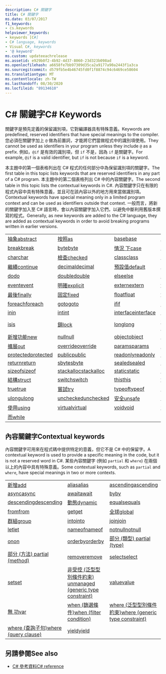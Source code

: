 ```yaml
---
description: C# 關鍵字
title: C# 關鍵字
ms.date: 03/07/2017
f1_keywords:
- cs.keywords
helpviewer_keywords:
- keywords [C#]
- C# language, keywords
- Visual C#, keywords
- '@ keyword'
ms.custom: updateeachrelease
ms.assetid: e929b0f2-4b92-4d37-8060-23d323b098ad
ms.openlocfilehash: a6658fe7bb97309d35ca2a9177a90a2443f1a3ca
ms.sourcegitcommit: d579fb5e4b46745fd0f1f8874c94c6469ce58604
ms.translationtype: MT
ms.contentlocale: zh-TW
ms.lasthandoff: 08/30/2020
ms.locfileid: "89134610"
---
```

# <a name="c-keywords"></a><span data-ttu-id="724b8-103">C# 關鍵字</span><span class="sxs-lookup"><span data-stu-id="724b8-103">C# Keywords</span></span>

<span data-ttu-id="724b8-104">關鍵字是預先定義的保留識別項，它對編譯器具有特殊意義。</span><span class="sxs-lookup"><span data-stu-id="724b8-104">Keywords are predefined, reserved identifiers that have special meanings to the compiler.</span></span> <span data-ttu-id="724b8-105">您必須在關鍵字加上 `@` 做為前置詞，才能將它們當做程式中的識別項使用。</span><span class="sxs-lookup"><span data-stu-id="724b8-105">They cannot be used as identifiers in your program unless they include `@` as a prefix.</span></span> <span data-ttu-id="724b8-106">例如，`@if` 是有效的識別項，但 `if` 不是，因為 `if` 是關鍵字。</span><span class="sxs-lookup"><span data-stu-id="724b8-106">For example, `@if` is a valid identifier, but `if` is not because `if` is a keyword.</span></span>  
  
 <span data-ttu-id="724b8-107">本主題中的第一個表格列出在 C# 程式的任何部分中為保留識別項的關鍵字。</span><span class="sxs-lookup"><span data-stu-id="724b8-107">The first table in this topic lists keywords that are reserved identifiers in any part of a C# program.</span></span> <span data-ttu-id="724b8-108">本主題中的第二個表格列出 C# 中的內容關鍵字。</span><span class="sxs-lookup"><span data-stu-id="724b8-108">The second table in this topic lists the contextual keywords in C#.</span></span> <span data-ttu-id="724b8-109">內容關鍵字只在有限的程式內容中具有特殊意義，並且可在該內容以外的地方用來當做識別項。</span><span class="sxs-lookup"><span data-stu-id="724b8-109">Contextual keywords have special meaning only in a limited program context and can be used as identifiers outside that context.</span></span> <span data-ttu-id="724b8-110">一般而言，將新的關鍵字加入至 C# 語言時，會以內容關鍵字加入它們，以避免中斷利用舊版本撰寫的程式。</span><span class="sxs-lookup"><span data-stu-id="724b8-110">Generally, as new keywords are added to the C# language, they are added as contextual keywords in order to avoid breaking programs written in earlier versions.</span></span>  
  
|||||  
|---|---|---|---|  
|[<span data-ttu-id="724b8-111">抽象</span><span class="sxs-lookup"><span data-stu-id="724b8-111">abstract</span></span>](abstract.md)|[<span data-ttu-id="724b8-112">按照</span><span class="sxs-lookup"><span data-stu-id="724b8-112">as</span></span>](../operators/type-testing-and-cast.md#as-operator)|[<span data-ttu-id="724b8-113">base</span><span class="sxs-lookup"><span data-stu-id="724b8-113">base</span></span>](base.md)|[<span data-ttu-id="724b8-114">bool</span><span class="sxs-lookup"><span data-stu-id="724b8-114">bool</span></span>](../builtin-types/bool.md)|  
|[<span data-ttu-id="724b8-115">break</span><span class="sxs-lookup"><span data-stu-id="724b8-115">break</span></span>](break.md)|[<span data-ttu-id="724b8-116">byte</span><span class="sxs-lookup"><span data-stu-id="724b8-116">byte</span></span>](../builtin-types/integral-numeric-types.md)|[<span data-ttu-id="724b8-117">情況 下</span><span class="sxs-lookup"><span data-stu-id="724b8-117">case</span></span>](switch.md)|[<span data-ttu-id="724b8-118">catch</span><span class="sxs-lookup"><span data-stu-id="724b8-118">catch</span></span>](try-catch.md)|  
|[<span data-ttu-id="724b8-119">char</span><span class="sxs-lookup"><span data-stu-id="724b8-119">char</span></span>](../builtin-types/char.md)|[<span data-ttu-id="724b8-120">檢查</span><span class="sxs-lookup"><span data-stu-id="724b8-120">checked</span></span>](checked.md)|[<span data-ttu-id="724b8-121">class</span><span class="sxs-lookup"><span data-stu-id="724b8-121">class</span></span>](class.md)|[<span data-ttu-id="724b8-122">const</span><span class="sxs-lookup"><span data-stu-id="724b8-122">const</span></span>](const.md)|  
|[<span data-ttu-id="724b8-123">繼續</span><span class="sxs-lookup"><span data-stu-id="724b8-123">continue</span></span>](continue.md)|[<span data-ttu-id="724b8-124">decimal</span><span class="sxs-lookup"><span data-stu-id="724b8-124">decimal</span></span>](../builtin-types/floating-point-numeric-types.md)|[<span data-ttu-id="724b8-125">預設值</span><span class="sxs-lookup"><span data-stu-id="724b8-125">default</span></span>](default.md)|[<span data-ttu-id="724b8-126">delegate</span><span class="sxs-lookup"><span data-stu-id="724b8-126">delegate</span></span>](../builtin-types/reference-types.md)|  
|[<span data-ttu-id="724b8-127">do</span><span class="sxs-lookup"><span data-stu-id="724b8-127">do</span></span>](do.md)|[<span data-ttu-id="724b8-128">double</span><span class="sxs-lookup"><span data-stu-id="724b8-128">double</span></span>](../builtin-types/floating-point-numeric-types.md)|[<span data-ttu-id="724b8-129">else</span><span class="sxs-lookup"><span data-stu-id="724b8-129">else</span></span>](if-else.md)|[<span data-ttu-id="724b8-130">枚舉</span><span class="sxs-lookup"><span data-stu-id="724b8-130">enum</span></span>](../builtin-types/enum.md)|  
|[<span data-ttu-id="724b8-131">event</span><span class="sxs-lookup"><span data-stu-id="724b8-131">event</span></span>](event.md)|[<span data-ttu-id="724b8-132">明確</span><span class="sxs-lookup"><span data-stu-id="724b8-132">explicit</span></span>](../operators/user-defined-conversion-operators.md)|[<span data-ttu-id="724b8-133">extern</span><span class="sxs-lookup"><span data-stu-id="724b8-133">extern</span></span>](extern.md)|[<span data-ttu-id="724b8-134">false</span><span class="sxs-lookup"><span data-stu-id="724b8-134">false</span></span>](../builtin-types/bool.md)|  
|[<span data-ttu-id="724b8-135">最後</span><span class="sxs-lookup"><span data-stu-id="724b8-135">finally</span></span>](try-finally.md)|[<span data-ttu-id="724b8-136">固定</span><span class="sxs-lookup"><span data-stu-id="724b8-136">fixed</span></span>](fixed-statement.md)|[<span data-ttu-id="724b8-137">float</span><span class="sxs-lookup"><span data-stu-id="724b8-137">float</span></span>](../builtin-types/floating-point-numeric-types.md)|[<span data-ttu-id="724b8-138">for</span><span class="sxs-lookup"><span data-stu-id="724b8-138">for</span></span>](for.md)|  
|[<span data-ttu-id="724b8-139">foreach</span><span class="sxs-lookup"><span data-stu-id="724b8-139">foreach</span></span>](foreach-in.md)|[<span data-ttu-id="724b8-140">goto</span><span class="sxs-lookup"><span data-stu-id="724b8-140">goto</span></span>](goto.md)|[<span data-ttu-id="724b8-141">if</span><span class="sxs-lookup"><span data-stu-id="724b8-141">if</span></span>](if-else.md)|[<span data-ttu-id="724b8-142">隱 式</span><span class="sxs-lookup"><span data-stu-id="724b8-142">implicit</span></span>](../operators/user-defined-conversion-operators.md)|  
|[<span data-ttu-id="724b8-143">in</span><span class="sxs-lookup"><span data-stu-id="724b8-143">in</span></span>](in.md)|[<span data-ttu-id="724b8-144">int</span><span class="sxs-lookup"><span data-stu-id="724b8-144">int</span></span>](../builtin-types/integral-numeric-types.md)|[<span data-ttu-id="724b8-145">interface</span><span class="sxs-lookup"><span data-stu-id="724b8-145">interface</span></span>](interface.md)|[<span data-ttu-id="724b8-146">internal</span><span class="sxs-lookup"><span data-stu-id="724b8-146">internal</span></span>](internal.md)|
|[<span data-ttu-id="724b8-147">is</span><span class="sxs-lookup"><span data-stu-id="724b8-147">is</span></span>](is.md)|[<span data-ttu-id="724b8-148">鎖</span><span class="sxs-lookup"><span data-stu-id="724b8-148">lock</span></span>](lock-statement.md)|[<span data-ttu-id="724b8-149">long</span><span class="sxs-lookup"><span data-stu-id="724b8-149">long</span></span>](../builtin-types/integral-numeric-types.md)|[<span data-ttu-id="724b8-150">命名 空間</span><span class="sxs-lookup"><span data-stu-id="724b8-150">namespace</span></span>](namespace.md)|
|[<span data-ttu-id="724b8-151">新增功能</span><span class="sxs-lookup"><span data-stu-id="724b8-151">new</span></span>](../operators/new-operator.md)|[<span data-ttu-id="724b8-152">null</span><span class="sxs-lookup"><span data-stu-id="724b8-152">null</span></span>](null.md)|[<span data-ttu-id="724b8-153">object</span><span class="sxs-lookup"><span data-stu-id="724b8-153">object</span></span>](../builtin-types/reference-types.md)|[<span data-ttu-id="724b8-154">operator</span><span class="sxs-lookup"><span data-stu-id="724b8-154">operator</span></span>](../operators/operator-overloading.md)|
|[<span data-ttu-id="724b8-155">擴展</span><span class="sxs-lookup"><span data-stu-id="724b8-155">out</span></span>](out.md)|[<span data-ttu-id="724b8-156">override</span><span class="sxs-lookup"><span data-stu-id="724b8-156">override</span></span>](override.md)|[<span data-ttu-id="724b8-157">params</span><span class="sxs-lookup"><span data-stu-id="724b8-157">params</span></span>](params.md)|[<span data-ttu-id="724b8-158">私人</span><span class="sxs-lookup"><span data-stu-id="724b8-158">private</span></span>](private.md)|
|[<span data-ttu-id="724b8-159">protected</span><span class="sxs-lookup"><span data-stu-id="724b8-159">protected</span></span>](protected.md)|[<span data-ttu-id="724b8-160">public</span><span class="sxs-lookup"><span data-stu-id="724b8-160">public</span></span>](public.md)|[<span data-ttu-id="724b8-161">readonly</span><span class="sxs-lookup"><span data-stu-id="724b8-161">readonly</span></span>](readonly.md)|[<span data-ttu-id="724b8-162">ref</span><span class="sxs-lookup"><span data-stu-id="724b8-162">ref</span></span>](ref.md)|
|[<span data-ttu-id="724b8-163">return</span><span class="sxs-lookup"><span data-stu-id="724b8-163">return</span></span>](return.md)|[<span data-ttu-id="724b8-164">sbyte</span><span class="sxs-lookup"><span data-stu-id="724b8-164">sbyte</span></span>](../builtin-types/integral-numeric-types.md)|[<span data-ttu-id="724b8-165">sealed</span><span class="sxs-lookup"><span data-stu-id="724b8-165">sealed</span></span>](sealed.md)|[<span data-ttu-id="724b8-166">short</span><span class="sxs-lookup"><span data-stu-id="724b8-166">short</span></span>](../builtin-types/integral-numeric-types.md)||
[<span data-ttu-id="724b8-167">sizeof</span><span class="sxs-lookup"><span data-stu-id="724b8-167">sizeof</span></span>](../operators/sizeof.md)|[<span data-ttu-id="724b8-168">stackalloc</span><span class="sxs-lookup"><span data-stu-id="724b8-168">stackalloc</span></span>](../operators/stackalloc.md)|[<span data-ttu-id="724b8-169">static</span><span class="sxs-lookup"><span data-stu-id="724b8-169">static</span></span>](static.md)|[<span data-ttu-id="724b8-170">string</span><span class="sxs-lookup"><span data-stu-id="724b8-170">string</span></span>](../builtin-types/reference-types.md)|
|[<span data-ttu-id="724b8-171">結構</span><span class="sxs-lookup"><span data-stu-id="724b8-171">struct</span></span>](../builtin-types/struct.md)|[<span data-ttu-id="724b8-172">switch</span><span class="sxs-lookup"><span data-stu-id="724b8-172">switch</span></span>](switch.md)|[<span data-ttu-id="724b8-173">this</span><span class="sxs-lookup"><span data-stu-id="724b8-173">this</span></span>](this.md)|[<span data-ttu-id="724b8-174">throw</span><span class="sxs-lookup"><span data-stu-id="724b8-174">throw</span></span>](throw.md)|
|[<span data-ttu-id="724b8-175">true</span><span class="sxs-lookup"><span data-stu-id="724b8-175">true</span></span>](../builtin-types/bool.md)|[<span data-ttu-id="724b8-176">嘗試</span><span class="sxs-lookup"><span data-stu-id="724b8-176">try</span></span>](try-catch.md)|[<span data-ttu-id="724b8-177">typeof</span><span class="sxs-lookup"><span data-stu-id="724b8-177">typeof</span></span>](../operators/type-testing-and-cast.md#typeof-operator)|[<span data-ttu-id="724b8-178">uint</span><span class="sxs-lookup"><span data-stu-id="724b8-178">uint</span></span>](../builtin-types/integral-numeric-types.md)|
|[<span data-ttu-id="724b8-179">ulong</span><span class="sxs-lookup"><span data-stu-id="724b8-179">ulong</span></span>](../builtin-types/integral-numeric-types.md)|[<span data-ttu-id="724b8-180">unchecked</span><span class="sxs-lookup"><span data-stu-id="724b8-180">unchecked</span></span>](unchecked.md)|[<span data-ttu-id="724b8-181">安全</span><span class="sxs-lookup"><span data-stu-id="724b8-181">unsafe</span></span>](unsafe.md)|[<span data-ttu-id="724b8-182">ushort</span><span class="sxs-lookup"><span data-stu-id="724b8-182">ushort</span></span>](../builtin-types/integral-numeric-types.md)|
|[<span data-ttu-id="724b8-183">使用</span><span class="sxs-lookup"><span data-stu-id="724b8-183">using</span></span>](using.md)|[<span data-ttu-id="724b8-184">virtual</span><span class="sxs-lookup"><span data-stu-id="724b8-184">virtual</span></span>](virtual.md)|[<span data-ttu-id="724b8-185">void</span><span class="sxs-lookup"><span data-stu-id="724b8-185">void</span></span>](../builtin-types/void.md)|[<span data-ttu-id="724b8-186">volatile</span><span class="sxs-lookup"><span data-stu-id="724b8-186">volatile</span></span>](volatile.md)|
|[<span data-ttu-id="724b8-187">而</span><span class="sxs-lookup"><span data-stu-id="724b8-187">while</span></span>](while.md)|

## <a name="contextual-keywords"></a><span data-ttu-id="724b8-188">內容關鍵字</span><span class="sxs-lookup"><span data-stu-id="724b8-188">Contextual keywords</span></span>

 <span data-ttu-id="724b8-189">內容關鍵字可用來在程式碼中提供特定的意義，但它不是 C# 中的保留字。</span><span class="sxs-lookup"><span data-stu-id="724b8-189">A contextual keyword is used to provide a specific meaning in the code, but it is not a reserved word in C#.</span></span> <span data-ttu-id="724b8-190">某些內容關鍵字 (例如 `partial` 和 `where`) 在兩個以上的內容中具有特殊意義。</span><span class="sxs-lookup"><span data-stu-id="724b8-190">Some contextual keywords, such as `partial` and `where`, have special meanings in two or more contexts.</span></span>  
  
||||  
|---|---|---|  
|[<span data-ttu-id="724b8-191">新增</span><span class="sxs-lookup"><span data-stu-id="724b8-191">add</span></span>](add.md)|[<span data-ttu-id="724b8-192">alias</span><span class="sxs-lookup"><span data-stu-id="724b8-192">alias</span></span>](extern-alias.md)|[<span data-ttu-id="724b8-193">ascending</span><span class="sxs-lookup"><span data-stu-id="724b8-193">ascending</span></span>](ascending.md)|
|[<span data-ttu-id="724b8-194">async</span><span class="sxs-lookup"><span data-stu-id="724b8-194">async</span></span>](async.md)|[<span data-ttu-id="724b8-195">await</span><span class="sxs-lookup"><span data-stu-id="724b8-195">await</span></span>](../operators/await.md)|[<span data-ttu-id="724b8-196">by</span><span class="sxs-lookup"><span data-stu-id="724b8-196">by</span></span>](by.md)|
|[<span data-ttu-id="724b8-197">descending</span><span class="sxs-lookup"><span data-stu-id="724b8-197">descending</span></span>](descending.md)|[<span data-ttu-id="724b8-198">動態</span><span class="sxs-lookup"><span data-stu-id="724b8-198">dynamic</span></span>](../builtin-types/reference-types.md)|[<span data-ttu-id="724b8-199">equals</span><span class="sxs-lookup"><span data-stu-id="724b8-199">equals</span></span>](equals.md)|
|[<span data-ttu-id="724b8-200">from</span><span class="sxs-lookup"><span data-stu-id="724b8-200">from</span></span>](from-clause.md)|[<span data-ttu-id="724b8-201">get</span><span class="sxs-lookup"><span data-stu-id="724b8-201">get</span></span>](get.md)|[<span data-ttu-id="724b8-202">全球</span><span class="sxs-lookup"><span data-stu-id="724b8-202">global</span></span>](../operators/namespace-alias-qualifier.md)|
|[<span data-ttu-id="724b8-203">群組</span><span class="sxs-lookup"><span data-stu-id="724b8-203">group</span></span>](group-clause.md)|[<span data-ttu-id="724b8-204">into</span><span class="sxs-lookup"><span data-stu-id="724b8-204">into</span></span>](into.md)|[<span data-ttu-id="724b8-205">join</span><span class="sxs-lookup"><span data-stu-id="724b8-205">join</span></span>](join-clause.md)|
|[<span data-ttu-id="724b8-206">let</span><span class="sxs-lookup"><span data-stu-id="724b8-206">let</span></span>](let-clause.md)|[<span data-ttu-id="724b8-207">nameof</span><span class="sxs-lookup"><span data-stu-id="724b8-207">nameof</span></span>](../operators/nameof.md)|[<span data-ttu-id="724b8-208">notnull</span><span class="sxs-lookup"><span data-stu-id="724b8-208">notnull</span></span>](../../programming-guide/generics/constraints-on-type-parameters.md#notnull-constraint)|
|[<span data-ttu-id="724b8-209">on</span><span class="sxs-lookup"><span data-stu-id="724b8-209">on</span></span>](on.md)|[<span data-ttu-id="724b8-210">orderby</span><span class="sxs-lookup"><span data-stu-id="724b8-210">orderby</span></span>](orderby-clause.md)|[<span data-ttu-id="724b8-211">部分 (類型) </span><span class="sxs-lookup"><span data-stu-id="724b8-211">partial (type)</span></span>](partial-type.md)|
|[<span data-ttu-id="724b8-212">部分 (方法) </span><span class="sxs-lookup"><span data-stu-id="724b8-212">partial (method)</span></span>](partial-method.md)|[<span data-ttu-id="724b8-213">remove</span><span class="sxs-lookup"><span data-stu-id="724b8-213">remove</span></span>](remove.md)|[<span data-ttu-id="724b8-214">select</span><span class="sxs-lookup"><span data-stu-id="724b8-214">select</span></span>](select-clause.md)|
|[<span data-ttu-id="724b8-215">set</span><span class="sxs-lookup"><span data-stu-id="724b8-215">set</span></span>](set.md)|[<span data-ttu-id="724b8-216">非受控 (泛型型別條件約束) </span><span class="sxs-lookup"><span data-stu-id="724b8-216">unmanaged (generic type constraint)</span></span>](where-generic-type-constraint.md)|[<span data-ttu-id="724b8-217">value</span><span class="sxs-lookup"><span data-stu-id="724b8-217">value</span></span>](value.md)|
|[<span data-ttu-id="724b8-218">無 功</span><span class="sxs-lookup"><span data-stu-id="724b8-218">var</span></span>](var.md)|[<span data-ttu-id="724b8-219">when (篩選條件)</span><span class="sxs-lookup"><span data-stu-id="724b8-219">when (filter condition)</span></span>](when.md)|[<span data-ttu-id="724b8-220">where (泛型型別條件約束)</span><span class="sxs-lookup"><span data-stu-id="724b8-220">where (generic type constraint)</span></span>](where-generic-type-constraint.md)|
|[<span data-ttu-id="724b8-221">where (查詢子句)</span><span class="sxs-lookup"><span data-stu-id="724b8-221">where (query clause)</span></span>](where-clause.md)|[<span data-ttu-id="724b8-222">yield</span><span class="sxs-lookup"><span data-stu-id="724b8-222">yield</span></span>](yield.md)| |
  
## <a name="see-also"></a><span data-ttu-id="724b8-223">另請參閱</span><span class="sxs-lookup"><span data-stu-id="724b8-223">See also</span></span>

- [<span data-ttu-id="724b8-224">C# 參考資料</span><span class="sxs-lookup"><span data-stu-id="724b8-224">C# reference</span></span>](../index.md)

